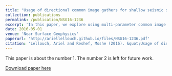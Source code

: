 ```yaml
---
title: "Usage of directional common image gathers for shallow seismic source localization"
collection: publications
permalink: /publication/NSG16-1236
excerpt: 'In this paper, we explore using multi-parameter common image gathers (MPCIGs) as a tool for event location. When both estimated event location and used velocity model are correct, the MPCIGs will have no residual moveout. We explore the usage of such gathers for a one-way migration, with unknown source location and origin time.'
date: 2016-05-01
venue: 'Near Surface Geophysics'
paperurl: 'http://ariellellouch.github.io/files/NSG16-1236.pdf'
citation: 'Lellouch, Ariel and Reshef, Moshe (2016). &quot;Usage of directional common image gathers for shallow seismic source localization&quot; <i>Near Surface Geophysics</i>. 14(3).'
---
```

This paper is about the number 1. The number 2 is left for future work.

[Download paper here](http://ariellellouch.github.io/files/NSG16-1236.pdf)
